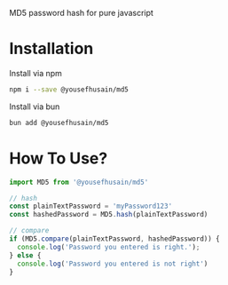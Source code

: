 MD5 password hash for pure javascript

# Installation

Install via npm
```bash
npm i --save @yousefhusain/md5
```

Install via bun
```bash
bun add @yousefhusain/md5
```

# How To Use?

```js
import MD5 from '@yousefhusain/md5'

// hash
const plainTextPassword = 'myPassword123'
const hashedPassword = MD5.hash(plainTextPassword)

// compare
if (MD5.compare(plainTextPassword, hashedPassword)) {
  console.log('Password you entered is right.');
} else {
  console.log('Password you entered is not right')
}
```